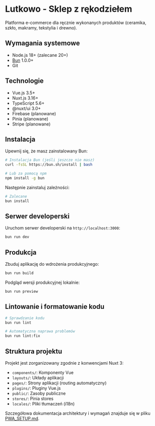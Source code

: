 # Lutkowo - Sklep z rękodziełem

Platforma e-commerce dla ręcznie wykonanych produktów (ceramika, szkło, makramy, tekstylia i drewno).

## Wymagania systemowe

- Node.js 18+ (zalecane 20+)
- [Bun](https://bun.sh/) 1.0.0+
- Git

## Technologie

- Vue.js 3.5+
- Nuxt.js 3.16+
- TypeScript 5.6+
- @nuxt/ui 3.0+
- Firebase (planowane)
- Pinia (planowane)
- Stripe (planowane)

## Instalacja

Upewnij się, że masz zainstalowany Bun:

```bash
# Instalacja Bun (jeśli jeszcze nie masz)
curl -fsSL https://bun.sh/install | bash

# Lub za pomocą npm
npm install -g bun
```

Następnie zainstaluj zależności:

```bash
# Zalecane
bun install
```

## Serwer developerski

Uruchom serwer developerski na `http://localhost:3000`:

```bash
bun run dev
```

## Produkcja

Zbuduj aplikację do wdrożenia produkcyjnego:

```bash
bun run build
```

Podgląd wersji produkcyjnej lokalnie:

```bash
bun run preview
```

## Lintowanie i formatowanie kodu

```bash
# Sprawdzanie kodu
bun run lint

# Automatyczna naprawa problemów
bun run lint:fix
```

## Struktura projektu

Projekt jest zorganizowany zgodnie z konwencjami Nuxt 3:

- `components/`: Komponenty Vue
- `layouts/`: Układy aplikacji
- `pages/`: Strony aplikacji (routing automatyczny)
- `plugins/`: Pluginy Vue.js
- `public/`: Zasoby publiczne
- `stores/`: Pinia stores
- `locales/`: Pliki tłumaczeń (i18n)

Szczegółowa dokumentacja architektury i wymagań znajduje się w pliku [PWA_SETUP.md](./PWA_SETUP.md).
